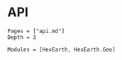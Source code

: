 # API

```@contents
Pages = ["api.md"]
Depth = 3
```

```@autodocs
Modules = [HexEarth, HexEarth.Geo]
```
